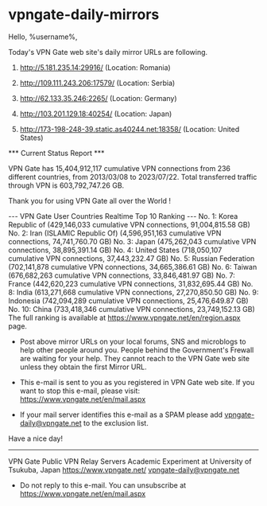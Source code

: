 # vpngate-daily-mirrors

Hello, %username%,

Today's VPN Gate web site's daily mirror URLs are following.

1. http://5.181.235.14:29916/
   (Location: Romania)

2. http://109.111.243.206:17579/
   (Location: Serbia)

3. http://62.133.35.246:2265/
   (Location: Germany)

4. http://103.201.129.18:40254/
   (Location: Japan)

5. http://173-198-248-39.static.as40244.net:18358/
   (Location: United States)


*** Current Status Report ***

VPN Gate has 15,404,912,117 cumulative VPN connections from 236 different countries, from 2013/03/08 to 2023/07/22.
Total transferred traffic through VPN is 603,792,747.26 GB.

Thank you for using VPN Gate all over the World !


--- VPN Gate User Countries Realtime Top 10 Ranking ---
No. 1: Korea Republic of (429,146,033 cumulative VPN connections, 91,004,815.58 GB)
No. 2: Iran (ISLAMIC Republic Of) (4,596,951,163 cumulative VPN connections, 74,741,760.70 GB)
No. 3: Japan (475,262,043 cumulative VPN connections, 38,895,391.14 GB)
No. 4: United States (718,050,107 cumulative VPN connections, 37,443,232.47 GB)
No. 5: Russian Federation (702,141,878 cumulative VPN connections, 34,665,386.61 GB)
No. 6: Taiwan (676,682,263 cumulative VPN connections, 33,846,481.97 GB)
No. 7: France (442,620,223 cumulative VPN connections, 31,832,695.44 GB)
No. 8: India (613,271,668 cumulative VPN connections, 27,270,850.50 GB)
No. 9: Indonesia (742,094,289 cumulative VPN connections, 25,476,649.87 GB)
No. 10: China (733,418,346 cumulative VPN connections, 23,749,152.13 GB)
The full ranking is available at https://www.vpngate.net/en/region.aspx page.


* Post above mirror URLs on your local forums, SNS and microblogs
  to help other people around you.
  People behind the Government's Frewall are waiting for your help.
  They cannot reach to the VPN Gate web site
  unless they obtain the first Mirror URL.

* This e-mail is sent to you as you registered in VPN Gate web site.
  If you want to stop this e-mail, please visit:
  https://www.vpngate.net/en/mail.aspx

* If your mail server identifies this e-mail as a SPAM
  please add vpngate-daily@vpngate.net to the exclusion list.

Have a nice day!

------------------------------------------------------
VPN Gate Public VPN Relay Servers
Academic Experiment at University of Tsukuba, Japan
https://www.vpngate.net/
vpngate-daily@vpngate.net
* Do not reply to this e-mail.
  You can unsubscribe at https://www.vpngate.net/en/mail.aspx


